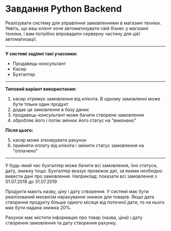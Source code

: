 # Завдання Python Backend

Реалізувати систему для управління замовленнями в магазині техніки. Уявіть, що ваш
клієнт хоче автоматизувати свій бізнес у магазині техніки, і вам потрібно впровадити
серверну частину для цієї автоматизації.

---

**У системі задіяні такі учасники:**
- Продавець-консультант
- Касир
- Бухгалтер

---

**Типовий варіант використання:**
1. касир отримує замовлення від клієнта. В одному замовленні може бути тільки один
продукт
2. додає це замовлення в базу даних
3. продавець-консультант може бачити створене замовлення
4. обробляє його і потім змінює його статус на "виконано"

**Після цього:**

5. касир може згенерувати рахунок
6. прийняти оплату від клієнта і змінити статус замовлення на "оплачено"

---

У будь-який час бухгалтер може бачити всі замовлення, їхні статуси, дату, знижку тощо.
Бухгалтер вказує проміжок дат, за якими необхідно вивести дані про замовлення.
Наприклад: показати всі замовлення з 01.07.2019 до 31.07.2019

Продукти мають назву, ціну і дату створення. У системі має бути реалізований механізм
нарахування знижок для товарів. Якщо дата створення продукту більше одного місяця від
поточної дати, то на нього має бути надана знижка 20%.

Рахунок має містити інформацію про товар (назва, ціна) і дату створення замовлення та
дату створення рахунку.